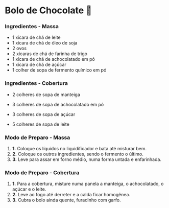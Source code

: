 # Bolo de Chocolate :chocolate_bar:

### Ingredientes - Massa

- 1 xícara de chá de leite
- 1 xícara de chá de óleo de soja
- 2 ovos
- 2 xícaras de chá de farinha de trigo
- 1 xícara de chá de achocolatado em pó
- 1 xícara de chá de açúcar
- 1 colher de sopa de fermento químico em pó

### Ingredientes - Cobertura

- 2 colheres de sopa de manteiga

- 3 colheres de sopa de achocolatado em pó

- 3 colheres de sopa de açúcar

- 5 colheres de sopa de leite

  

### Modo de Preparo - Massa

1. **1.** Coloque os líquidos no liquidificador e bata até misturar bem.
2. **2.** Coloque os outros ingredientes, sendo o fermento o último.
3. **3.** Leve para assar em forno médio, numa forma untada e enfarinhada.

### Modo de Preparo - Cobertura

1. **1.** Para a cobertura, misture numa panela a manteiga, o achocolatado, o açúcar e o leite.
2. **2.** Leve ao fogo até derreter e a calda ficar homogênea.
3. **3.** Cubra o bolo ainda quente, furadinho com garfo.